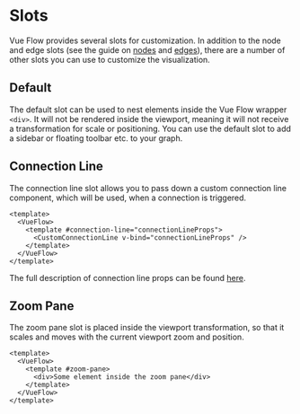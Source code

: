 # Slots

Vue Flow provides several slots for customization.
In addition to the node and edge slots (see the guide on [nodes](/guide/node.html) and [edges](/guide/edge.html)),
there are a number of other slots you can use to customize the visualization.

## Default

The default slot can be used to nest elements inside the Vue Flow wrapper `<div>`.
It will not be rendered inside the viewport, meaning it will not receive a transformation for scale or positioning.
You can use the default slot to add a sidebar or floating toolbar etc. to your graph.

## Connection Line

The connection line slot allows you to pass down a custom connection line component, which will be used, when a connection
is triggered.

```vue:no-line-numbers
<template>
  <VueFlow>
    <template #connection-line="connectionLineProps">
      <CustomConnectionLine v-bind="connectionLineProps" />
    </template>
  </VueFlow>
</template>
```

The full description of connection line props can be found [here](/typedocs/interfaces/ConnectionLineProps.html/).

## Zoom Pane

The zoom pane slot is placed inside the viewport transformation, so that it scales and moves with the current viewport zoom and position.

```vue:no-line-numbers
<template>
  <VueFlow>
    <template #zoom-pane>
      <div>Some element inside the zoom pane</div>
    </template>
  </VueFlow>
</template>
```
